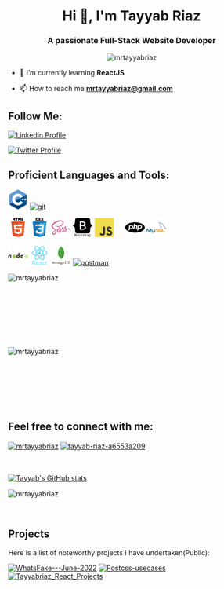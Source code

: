 <h1 align="center">Hi 👋, I'm Tayyab Riaz</h1>
<h3 align="center">A passionate Full-Stack Website Developer</h3>

<p align="center">
  <img src="https://komarev.com/ghpvc/?username=mrtayyabriaz&label=Profile%20views&color=0e75b6&style=flat"       
       alt="mrtayyabriaz" />
</p>

<!--twitter info-->
<!--<p align="left"> <a href="https://github.com/ryo-ma/github-profile-trophy"><img src="https://github-profile-trophy.vercel.app/?username=mrtayyabriaz" alt="mrtayyabriaz" /></a> </p>-->

- 🌱 I’m currently learning **ReactJS**

<!-- - 💬 Ask me about **anything** -->

- 📫 How to reach me **mrtayyabriaz@gmail.com**

<!-- Followers -->
## Follow Me:

[![Linkedin Profile](https://img.shields.io/badge/Linkedin-tayyabriaz-black?labelColor=0077b5&style=for-the-badge&logo=linkedin&color=eeeeee)](https://www.linkedin.com/in/tayyab-riaz-a6553a209/)


[![Twitter Profile](https://img.shields.io/badge/Twitter-tayyabriaz-black?labelColor=0077b5&style=for-the-badge&logo=x&color=eeeeee)](https://twitter.com/mrtayyabriaz)

## Proficient Languages and Tools:
<p align="left">
<a href="https://www.w3schools.com/cpp/" target="_blank" rel="noreferrer"> <img src="https://raw.githubusercontent.com/devicons/devicon/master/icons/cplusplus/cplusplus-original.svg" alt="cplusplus" width="40" height="40"/></a> <a href="https://git-scm.com/" target="_blank" rel="noreferrer"> <img src="https://www.vectorlogo.zone/logos/git-scm/git-scm-icon.svg" alt="git" width="40" height="40"/></a>
  
  <a href="https://www.w3.org/html/" target="_blank" rel="noreferrer"> <img src="https://raw.githubusercontent.com/devicons/devicon/master/icons/html5/html5-original-wordmark.svg" alt="html5" width="40" height="40"/></a> <a href="https://www.w3schools.com/css/" target="_blank" rel="noreferrer"> <img src="https://raw.githubusercontent.com/devicons/devicon/master/icons/css3/css3-original-wordmark.svg" alt="css3" width="40" height="40"/></a> <a href="https://sass-lang.com" target="_blank" rel="noreferrer"> <img src="https://raw.githubusercontent.com/devicons/devicon/master/icons/sass/sass-original.svg" alt="sass" width="40" height="40"/></a> <a href="https://getbootstrap.com" target="_blank" rel="noreferrer"> <img src="https://raw.githubusercontent.com/devicons/devicon/master/icons/bootstrap/bootstrap-plain-wordmark.svg" alt="bootstrap" width="40" height="40"/></a> <a href="https://developer.mozilla.org/en-US/docs/Web/JavaScript" target="_blank" rel="noreferrer"> <img src="https://raw.githubusercontent.com/devicons/devicon/master/icons/javascript/javascript-original.svg" alt="javascript" width="40" height="40"/></a> &nbsp;&nbsp;&nbsp;&nbsp; <a href="https://php.net/" target="_blank" rel="noreferrer"> <img src="https://raw.githubusercontent.com/devicons/devicon/master/icons/php/php-plain.svg" alt="git" width="40" height="40"/></a> <a href="https://www.mysql.com/" target="_blank" rel="noreferrer"> <img src="https://raw.githubusercontent.com/devicons/devicon/master/icons/mysql/mysql-original-wordmark.svg" alt="mysql" width="40" height="40"/></a>

<a href="https://nodejs.org" target="_blank" rel="noreferrer"> <img src="https://raw.githubusercontent.com/devicons/devicon/master/icons/nodejs/nodejs-original-wordmark.svg" alt="nodejs" width="40" height="40"/></a> <a href="https://reactjs.org/" target="_blank" rel="noreferrer"> <img src="https://raw.githubusercontent.com/devicons/devicon/master/icons/react/react-original-wordmark.svg" alt="react" width="40" height="40"/></a> <a href="https://www.mongodb.com/" target="_blank" rel="noreferrer"> <img src="https://raw.githubusercontent.com/devicons/devicon/master/icons/mongodb/mongodb-original-wordmark.svg" alt="mongodb" width="40" height="40"/></a> <a href="https://postman.com" target="_blank" rel="noreferrer"> <img src="https://www.vectorlogo.zone/logos/getpostman/getpostman-icon.svg" alt="postman" width="40" height="40"/></a>
</p>

<!-- most used languages 
==options== 
size_weight=0.5&count_weight=0.5&hide=scss&langs_count=8&hide_progress=true-->
<p>
<img align="left" src="https://github-readme-stats.vercel.app/api/top-langs?username=mrtayyabriaz&custom_title=Most-Used-Languages(Public_Repos)&card_width=493&show_icons=true&locale=en&layout=compact&theme=tokyonight" alt="mrtayyabriaz" /> 
  <br><br><br><br><br><br><br><br>
</p>


<!-- wakaTime (start) ==options== &layout=compact -->
<p>
<img align="left" src="https://github-readme-stats.vercel.app/api/wakatime?username=@mrtayyabriaz&theme=tokyonight&layout=compact" alt="mrtayyabriaz" /> 
  <br><br><br><br><br><br><br>
</p>
<!-- wakaTime (end) -->


## Feel free to connect with me:
<p align="left">
  <a href="https://twitter.com/mrtayyabriaz" target="blank"><img align="center" src="https://raw.githubusercontent.com/rahuldkjain/github-profile-readme-generator/master/src/images/icons/Social/twitter.svg" alt="mrtayyabriaz" height="30" width="40" /></a>
  <a href="https://linkedin.com/in/tayyab-riaz-a6553a209" target="blank"><img align="center" src="https://raw.githubusercontent.com/rahuldkjain/github-profile-readme-generator/master/src/images/icons/Social/linked-in-alt.svg" alt="tayyab-riaz-a6553a209" height="30" width="40" /></a>
<br><br><br>
</p>  
  
<!--stats--  -options-   &hide=stars,commits,prs,issues,contribs  &show=reviews,discussions_started,discussions_answered,prs_merged,prs_merged_percentage-->
[![Tayyab's GitHub stats](https://github-readme-stats.vercel.app/api?username=mrtayyabriaz&hide=contribs,prs,issues&show_icons=true&card_width=495&theme=tokyonight)](https://github.com/mrtayyabriaz)

<!--counts-->
 <p><img align="center" src="https://github-readme-streak-stats.herokuapp.com/?user=mrtayyabriaz&theme=tokyonight" alt="mrtayyabriaz" /></p><br> 

## Projects
Here is a list of noteworthy projects I have undertaken(Public):
<!-- Pins (start) -->
[![WhatsFake---June-2022](https://github-readme-stats.vercel.app/api/pin/?username=mrtayyabriaz&repo=WhatsFake---June-2022&show_owner=true&theme=github_dark)](https://github.com/mrtayyabriaz/WhatsFake---June-2022)
[![Postcss-usecases](https://github-readme-stats.vercel.app/api/pin/?username=mrtayyabriaz&repo=Postcss-usecases&show_owner=true&theme=github_dark)](https://github.com/mrtayyabriaz/Postcss-usecases)
[![Tayyabriaz_React_Projects](https://github-readme-stats.vercel.app/api/pin/?username=mrtayyabriaz&repo=Tayyabriaz_React_Projects&show_owner=true&theme=github_dark )](https://github.com/mrtayyabriaz/Tayyabriaz_React_Projects)
<!--pins (end) -->
